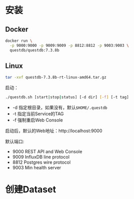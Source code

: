 # 安装

## Docker

```sh
docker run \
  -p 9000:9000 -p 9009:9009 -p 8812:8812 -p 9003:9003 \
  questdb/questdb:7.3.8b
```

## Linux

```sh
tar -xvf questdb-7.3.8b-rt-linux-amd64.tar.gz

```

启动：

```sh
./questdb.sh [start|stop|status] [-d dir] [-f] [-t tag]

```

* -d 指定根目录，如果没有，默认`$HOME/.questdb`
* -t 指定当前Service的TAG
* -f 强制重启Web Console

启动后，默认的Web地址：http://localhost:9000

默认端口:

* 9000 REST API and Web Console
* 9009 InfluxDB line protocol
* 8812 Postgres wire protocol
* 9003 Min health server


# 创建Dataset

